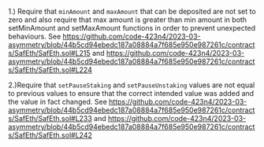 1.) Require that `minAmount` and `maxAmount` that can be deposited are not set to zero and also require that max amount is greater than min amount in both setMinAmount and setMaxAmount functions in order to prevent unexpected behaviours.
See https://github.com/code-423n4/2023-03-asymmetry/blob/44b5cd94ebedc187a08884a7f685e950e987261c/contracts/SafEth/SafEth.sol#L215
 and https://github.com/code-423n4/2023-03-asymmetry/blob/44b5cd94ebedc187a08884a7f685e950e987261c/contracts/SafEth/SafEth.sol#L224


2.)Require that `setPauseStaking` and `setPauseUnstaking` values are not equal to previous values to ensure that the correct intended value was added and the value in fact changed.
See https://github.com/code-423n4/2023-03-asymmetry/blob/44b5cd94ebedc187a08884a7f685e950e987261c/contracts/SafEth/SafEth.sol#L233 and https://github.com/code-423n4/2023-03-asymmetry/blob/44b5cd94ebedc187a08884a7f685e950e987261c/contracts/SafEth/SafEth.sol#L242
